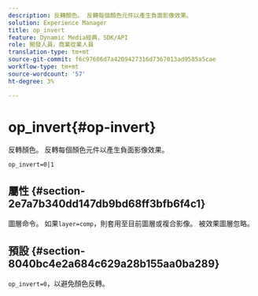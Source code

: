 ```yaml
---
description: 反轉顏色。 反轉每個顏色元件以產生負面影像效果。
solution: Experience Manager
title: op_invert
feature: Dynamic Media經典，SDK/API
role: 開發人員，商業從業人員
translation-type: tm+mt
source-git-commit: f6c97606d7a4209427316d7367013ad9585a5cae
workflow-type: tm+mt
source-wordcount: '57'
ht-degree: 3%

---
```



# op_invert{#op-invert}

反轉顏色。 反轉每個顏色元件以產生負面影像效果。

`op_invert=0|1`

## 屬性 {#section-2e7a7b340dd147db9bd68ff3bfb6f4c1}

圖層命令。 如果`layer=comp`，則套用至目前圖層或複合影像。 被效果圖層忽略。

## 預設 {#section-8040bc4e2a684c629a28b155aa0ba289}

`op_invert=0`，以避免顏色反轉。

